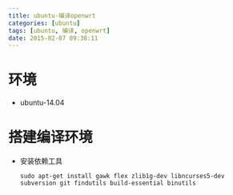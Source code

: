 ```yaml
---
title: ubuntu-编译openwrt
categories: [ubuntu]
tags: [ubuntu, 编译, openwrt]
date: 2015-02-07 09:38:11
---
```


# 环境

-   ubuntu-14.04

# 搭建编译环境

-   安装依赖工具

        sudo apt-get install gawk flex zlib1g-dev libncurses5-dev subversion git findutils build-essential binutils 
